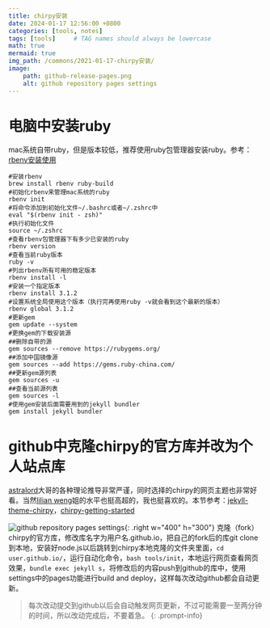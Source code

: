 ```yaml
---
title: chirpy安装
date: 2024-01-17 12:56:00 +0800
categories: [tools, notes]
tags: [tools]     # TAG names should always be lowercase
math: true
mermaid: true
img_path: /commons/2021-01-17-chirpy安装/
image:
    path: github-release-pages.png
    alt: github repository pages settings
---
```

# 电脑中安装ruby

mac系统自带ruby，但是版本较低，推荐使用ruby包管理器安装ruby。参考：[rbenv安装使用](https://github.com/rbenv/rbenv?tab=readme-ov-file)

```shell
#安装rbenv
brew install rbenv ruby-build
#初始化rbenv来管理mac系统的ruby
rbenv init
#将命令添加到初始化文件~/.bashrc或者~/.zshrc中
eval "$(rbenv init - zsh)"
#执行初始化文件
source ~/.zshrc
#查看rbenv包管理器下有多少已安装的ruby
rbenv version
#查看当前ruby版本
ruby -v
#列出rbenv所有可用的稳定版本
rbenv install -l
#安装一个指定版本
rbenv install 3.1.2
#设置系统全局使用这个版本（执行完再使用ruby -v就会看到这个最新的版本）
rbenv global 3.1.2
#更新gem
gem update --system
#更换gem的下载安装源
##删除自带的源
gem sources --remove https://rubygems.org/
##添加中国镜像源
gem sources --add https://gems.ruby-china.com/
##更新gem源列表
gem sources -u
##查看当前源列表
gem sources -l
#使用gem安装后面需要用到的jekyll bundler
gem install jekyll bundler
```

# github中克隆chirpy的官方库并改为个人站点库

[astralord](https://astralord.github.io/)大哥的各种理论推导非常严谨，同时选择的chirpy的网页主题也非常好看。当然[lilian weng](https://lilianweng.github.io/)姐的水平也挺高超的，我也挺喜欢的。本节参考：[jekyll-theme-chirpy](https://github.com/cotes2020/jekyll-theme-chirpy/)，[chirpy-getting-started](https://chirpy.cotes.page/posts/getting-started/)

![github repository pages settings](github-release-pages.png){: .right w="400" h="300"}
克隆（fork）chirpy的官方库，修改库名字为用户名.github.io，把自己的fork后的库git clone到本地，安装好node.js以后跳转到chirpy本地克隆的文件夹里面，`cd user.github.io/`，运行自动化命令，`bash tools/init`，本地运行网页查看网页效果，`bundle exec jekyll s`，将修改后的内容push到github的库中，使用settings中的pages功能进行build and deploy，这样每次改动github都会自动更新。

> 每次改动提交到github以后会自动触发网页更新，不过可能需要一至两分钟的时间，所以改动完成后，不要着急。
{: .prompt-info}